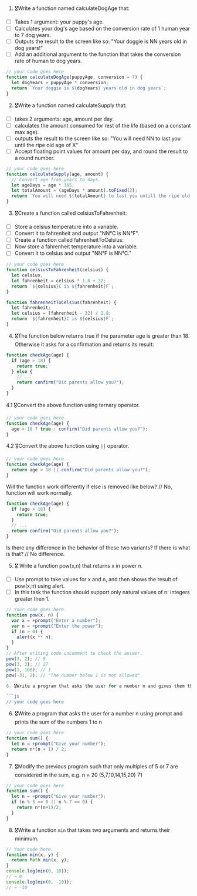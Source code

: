 1. 🎖Write a function named calculateDogAge that:
  * [ ] Takes 1 argument: your puppy's age.
  * [ ] Calculates your dog's age based on the conversion rate of 1 human year to 7 dog years.
  * [ ] Outputs the result to the screen like so: "Your doggie is NN years old in dog years!"
  * [ ] Add an additional argument to the function that takes the conversion rate of human to dog years.

```js
// your code goes here
function calculateDogAge(puppyAge, conversion = 7) {
  let dogYears = puppyAge * conversion;
  return `Your doggie is ${dogYears} years old in dog years`;
}
```
2. 🎖Write a function named calculateSupply that:
  * [ ] takes 2 arguments: age, amount per day.
  * [ ] calculates the amount consumed for rest of the life (based on a constant max age).
  * [ ] outputs the result to the screen like so: "You will need NN to last you until the ripe old age of X"
  * [ ] Accept floating point values for amount per day, and round the result to a round number.

```js
// your code goes here
function calculateSupply(age, amount) {
  // Convert age from years to days.
  let ageDays = age * 365;
  let totalAmount = (ageDays * amount).toFixed(2);
  return `You will need ${totalAmount} to last you untill the ripe old age of ${age}`;
}
```
3. 🎖Create a function called celsiusToFahrenheit:
  * [ ] Store a celsius temperature into a variable.
  * [ ] Convert it to fahrenheit and output "NN°C is NN°F".
  * [ ] Create a function called fahrenheitToCelsius:
  * [ ] Now store a fahrenheit temperature into a variable.
  * [ ] Convert it to celsius and output "NN°F is NN°C."

```js
// your code goes here
function celsiusToFahrenheit(celsius) {
  let celsius;
  let fahrenheit = celsius * 1.8 + 32;
  return `${celsius}C is ${fahrenheit}F`;
}

function fahrenheitToCelsius(fahrenheit) {
  let fahrenheit;
  let celsius = (fahrenheit - 32) / 1.8;
  return `${fahrenheit}C is ${celsius}F`;
}
```
4. 🎖The function below returns true if the parameter age is greater than 18. Otherwise it asks for a confirmation and returns its result:

```js
function checkAge(age) {
  if (age > 18) {
    return true;
  } else {
    // ...
    return confirm("Did parents allow you?");
  }
}
```
  4.1 🎖Convert the above function using ternary operator.
  ```js
  // your code goes here
  function checkAge(age) {
    age > 18 ? true : confirm("Did parents allow you?");
  }
  ```

  4.2 🎖Convert the above function using `||` operator.
  ```js
  // your code goes here
  function checkAge(age) {
    return age > 18 || confirm("Did parents allow you?");
  }
  ```
Will the function work differently if else is removed like below?
// No, function will work normally.

```js
function checkAge(age) {
  if (age > 18) {
    return true;
  }
  // ...
  return confirm("Did parents allow you?");
}
```
Is there any difference in the behavior of these two variants? If there is what is that?
// No difference.


5. 🎖 Write a function pow(x,n) that returns x in power n.

  * [ ] Use prompt to take values for x and n, and then shows the result of pow(x,n) using alert.
  * [ ] In this task the function should support only natural values of n: integers greater then 1.

```js
// Your code goes here
function pow(x, n) {
  var x = +prompt("Enter a number");
  var n = +prompt("Enter the power");
  if (n > 0) {
    alert(x ** n);
  }
}
// After writing code uncomment to check the answer.
pow(3, 2); // 9
pow(3, 3); // 27
pow(1, 100); // 1
pow(-31, 2); // "The number below 1 is not allowed"

6. 🎖Write a program that asks the user for a number n and gives them the possibility to choose between computing the sum and computing the product of 1,…,n. Return the result accordingly.

```js
// your code goes here
```
6. 🎖Write a program that asks the user for a number n using prompt and prints the sum of the numbers 1 to n

```js
// your code goes here
function sum() {
  let n = +prompt("Give your number");
  return n*(n + 1) / 2; 
}
```
7. 🎖Modify the previous program such that only multiples of 5 or 7 are considered in the sum, e.g. n = 20 (5,7,10,14,15,20) 71

```js
// your code goes here
function sum() {
  let n = +prompt("Give your number");
  if (n % 5 == 0 || n % 7 == 0) {
    return n*(n+1)/2;
  }
}
```

8. 🎖Write a function `min` that takes two arguments and returns their minimum.

```js
// Your code here.
function min(x, y) {
  return Math.min(x, y);
}
console.log(min(0, 10));
// → 0
console.log(min(0, -10));
// → -10
```
